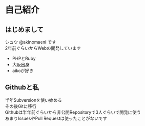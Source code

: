 # 自己紹介
## はじめまして
シュウ @akinomaeni です<br>
2年前ぐらいからWebの開発しています

- PHPとRuby
- 大阪出身
- aikoが好き

## Githubと私
半年Subversionを使い始める<br>
その後Gitに移行<br>
Githubは半年前ぐらいから非公開Repositoryで3人ぐらいで開発に使う<br>
あまりIssuesやPull Requestは使ったことがないです